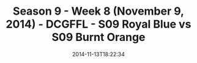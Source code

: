 ---
title: Season 9 - Week 8 (November 9, 2014) - DCGFFL - S09 Royal Blue vs S09 Burnt
  Orange
teams-score:
- team: _teams/s09-royal-blue-these-hoes-aint-royal.md
  score: 32
- team: _teams/s09-burnt-orange.md
  score: 31
mvp: 'MVPs: Bryant Burnheimer (Royal), Brendan McFarland (Burnt Orange)'
game-ball: N/A
season: 9
week: 8
date: '2014-11-13T18:22:34'
pageid: season-9-week-8-4468-vs-4453
---